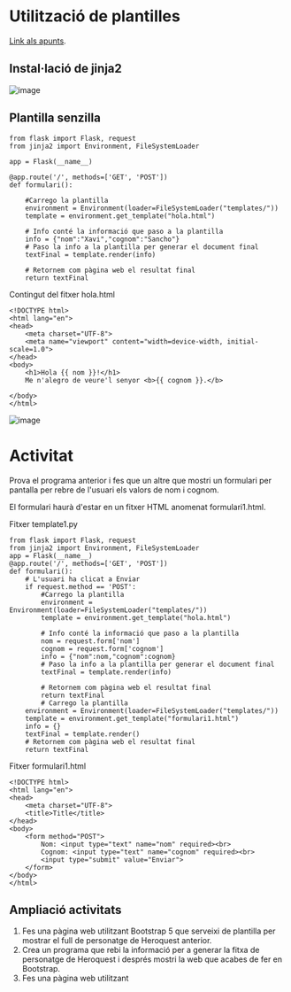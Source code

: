# Utilització de plantilles

[Link als apunts](https://dungeonofbits.com/utilizar-templates-con-python-y-jinja2.html).

## Instal·lació de jinja2

![image](https://github.com/user-attachments/assets/5db9141a-b921-40c0-9c77-acee410a97b3)

## Plantilla senzilla

```
from flask import Flask, request
from jinja2 import Environment, FileSystemLoader

app = Flask(__name__)

@app.route('/', methods=['GET', 'POST'])
def formulari():

    #Carrego la plantilla
    environment = Environment(loader=FileSystemLoader("templates/"))
    template = environment.get_template("hola.html")

    # Info conté la informació que paso a la plantilla
    info = {"nom":"Xavi","cognom":"Sancho"}
    # Paso la info a la plantilla per generar el document final
    textFinal = template.render(info)

    # Retornem com pàgina web el resultat final
    return textFinal
```

Contingut del fitxer hola.html

```
<!DOCTYPE html>
<html lang="en">
<head>
    <meta charset="UTF-8">
    <meta name="viewport" content="width=device-width, initial-scale=1.0">
</head>
<body>
    <h1>Hola {{ nom }}!</h1>
    Me n'alegro de veure'l senyor <b>{{ cognom }}.</b>
    
</body>
</html>
```

![image](https://github.com/user-attachments/assets/fe54bd70-04a2-4294-9acd-3bd80014c53e)

# Activitat

Prova el programa anterior i fes que un altre que mostri un formulari per pantalla per rebre de l'usuari els valors de nom i cognom.

El formulari haurà d'estar en un fitxer HTML anomenat formulari1.html.

Fitxer template1.py

```
from flask import Flask, request
from jinja2 import Environment, FileSystemLoader
app = Flask(__name__)
@app.route('/', methods=['GET', 'POST'])
def formulari():
    # L'usuari ha clicat a Enviar
    if request.method == 'POST':
        #Carrego la plantilla
        environment = Environment(loader=FileSystemLoader("templates/"))
        template = environment.get_template("hola.html")

        # Info conté la informació que paso a la plantilla
        nom = request.form['nom']
        cognom = request.form['cognom']
        info = {"nom":nom,"cognom":cognom}
        # Paso la info a la plantilla per generar el document final
        textFinal = template.render(info)

        # Retornem com pàgina web el resultat final
        return textFinal
        # Carrego la plantilla
    environment = Environment(loader=FileSystemLoader("templates/"))
    template = environment.get_template("formulari1.html")
    info = {}
    textFinal = template.render()
    # Retornem com pàgina web el resultat final
    return textFinal
```

Fitxer formulari1.html

```
<!DOCTYPE html>
<html lang="en">
<head>
    <meta charset="UTF-8">
    <title>Title</title>
</head>
<body>
    <form method="POST">
        Nom: <input type="text" name="nom" required><br>
        Cognom: <input type="text" name="cognom" required><br>
        <input type="submit" value="Enviar">
    </form>
</body>
</html>
```

## Ampliació activitats

1. Fes una pàgina web utilitzant Bootstrap 5 que serveixi de plantilla per mostrar el full de personatge de Heroquest anterior.
2. Crea un programa que rebi la informació per a generar la fitxa de personatge de Heroquest i després mostri la web que acabes de fer en Bootstrap.
3. Fes una pàgina web utilitzant   
